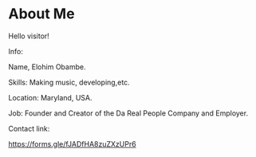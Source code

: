 # About Me
Hello visitor!

Info:

Name, Elohim Obambe.

Skills: Making music, developing,etc.

Location: Maryland, USA.

Job: Founder and Creator of the Da Real People Company and Employer.

Contact link:

https://forms.gle/fJADfHA8zuZXzUPr6
